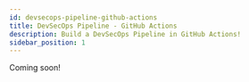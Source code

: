 ```yaml
---
id: devsecops-pipeline-github-actions
title: DevSecOps Pipeline - GitHub Actions
description: Build a DevSecOps Pipeline in GitHub Actions!
sidebar_position: 1
---
```


Coming soon!
